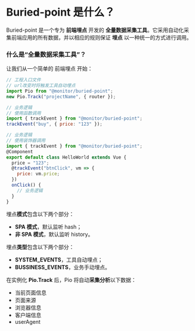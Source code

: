 # Buried-point 是什么？

Buried-point 是一个专为 **前端埋点** 开发的 **全量数据采集工具**。它采用自动化采集前端应用的所有数据，并以相应的规则保证 **埋点** 以一种统一的方式进行调用。

### 什么是“全量数据采集工具”？

让我们从一个简单的 前端埋点 开始：

```js
// 工程入口文件
// url改变时将触发工具自动埋点
import Pio from "@monitor/buried-point";
new Pio.Track("projectName", { router });

// 业务逻辑
// 使用函数调用
import { trackEvent } from "@monitor/buried-point";
trackEvent("buy", { price: "123" });

// 业务逻辑
// 使用装饰器调用
import { trackEvent } from "@monitor/buried-point";
@Component
export default class HelloWorld extends Vue {
  price = "123";
  @trackEvent("btnClick", vm => {
    price: vm.price;
  })
  onClick() {
    // 业务逻辑
  }
}
```

埋点**模式**包含以下两个部分：

- **SPA 模式**，默认监听 hash；
- **非 SPA 模式**，默认监听 history。

埋点**类型**包含以下两个部分：

- **SYSTEM_EVENTS**，工具自动埋点；
- **BUSSINESS_EVENTS**，业务手动埋点。

在实例化 **Pio.Track** 后，Pio 将自动**采集分析**以下数据：

- 当前页面信息
- 页面来源
- 浏览器信息
- 客户端信息
- userAgent

